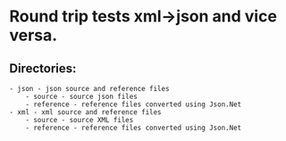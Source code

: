 # Round trip tests xml->json and vice versa.


## Directories:

    - json - json source and reference files    
        - source - source json files
        - reference - reference files converted using Json.Net
    - xml - xml source and reference files
        - source - source XML files
        - reference - reference files converted using Json.Net
